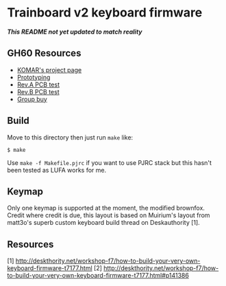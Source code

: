 Trainboard v2 keyboard firmware
============================

_**This README not yet updated to match reality**_

## GH60 Resources
- [KOMAR's project page](http://blog.komar.be/projects/gh60-programmable-keyboard/)
- [Prototyping](http://geekhack.org/index.php?topic=34959.0)
- [Rev.A PCB test](http://geekhack.org/index.php?topic=37570.0)
- [Rev.B PCB test](http://geekhack.org/index.php?topic=50685.0)
- [Group buy](http://geekhack.org/index.php?topic=41464.0)


## Build
Move to this directory then just run `make` like:

    $ make

Use `make -f Makefile.pjrc` if you want to use PJRC stack but this hasn't been tested as LUFA works for me.


## Keymap
Only one keymap is supported at the moment, the modified brownfox. Credit 
where credit is due, this layout is based on Muirium's layout from matt3o's
superb custom keyboard build thread on Deskauthority [1].

[](http://deskthority.net/post113862.html#p113862)

## Resources
[1] http://deskthority.net/workshop-f7/how-to-build-your-very-own-keyboard-firmware-t7177.html
[2] http://deskthority.net/workshop-f7/how-to-build-your-very-own-keyboard-firmware-t7177.html#p141386

